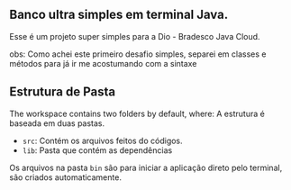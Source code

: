 ## Banco ultra simples em terminal Java.

Esse é um projeto super simples para a Dio - Bradesco Java Cloud.

obs: Como achei este primeiro desafio simples, separei em classes e métodos para já ir me acostumando com a sintaxe

## Estrutura de Pasta

The workspace contains two folders by default, where:
A estrutura é baseada em duas pastas.

- `src`: Contém os arquivos feitos do códigos.
- `lib`: Pasta que contém as dependências

Os arquivos na pasta `bin` são para iniciar a aplicação direto pelo terminal, são criados automaticamente.
